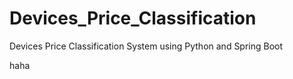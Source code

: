 # Devices_Price_Classification
Devices Price Classification System  using Python and Spring Boot


haha